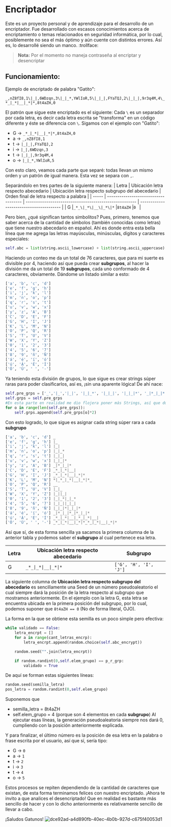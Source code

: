 # Encriptador
Este es un proyecto personal y de aprendizaje para el desarrollo de un encriptador. Fue desarrollado con escasos conocimientos acerca de encriptamiento o temas relacionados en seguridad informática, por lo cual, posiblemente no sea el más óptimo y aún cuente con distintos errores. Así es, lo desarrollé siendo un manco. :trollface:

>**Nota:** Por el momento no maneja contraseña al encriptar y desencriptar

## Funcionamiento:
Ejemplo de encriptado de palabra "Gatito":

`_,nZ8fI8,1\|_|,6WDzqn,3\|_|_*,YWlIoR,5\|_|_|,FYaTQJ,2\|_|_|,9r3q4M,4\_*_|_*|__|_*|*,8t4aZH,0`

El patrón que sigue este encriptado es el siguiente:
Cada `\` es un separador por cada letra, es decir cada letra escrita se "transforma" en un código diferente y éste se diferencia con `\`.
Sigamos con el ejemplo con "Gatito":
- G ->  `_*_|_*|__|_*|*,8t4aZH,0`
- a ->  `_,nZ8fI8,1`
- t ->  `|_|_|,FYaTQJ,2`
- i ->  `|_|,6WDzqn,3`
- t ->  `|_|_|,9r3q4M,4`
- o ->  `|_|_*,YWlIoR,5`

Con esto claro, veamos cada parte que separé: todas llevan un mismo orden y un patrón de igual manera. Esta vez se separa con `,`.

Separándolo en tres partes de la siguiente manera:
| Letra | Ubicación letra respecto abecedario  | Ubicación letra respecto subgrupo del abecedario  | Orden final de letra respecto a palabra | 
| ----- | ------------------------------------ | ------------------------------------------------------ | --------------------------------------- |
| G     |`_*_\|_*\|__\|_*\|*`                  |`8t4aZH`                                                |`0 `                                     |

Pero bien, ¿qué significan tantos simbolitos?
Pues, primero, tenemos que saber acerca de la cantidad de símbolos (también conocidas como letras) que tiene nuestro abecedario en español.
Ahí es donde entra esta bella línea que me agrega las letras mayúsculas, minúsculas, dígitos y caracteres especiales:
```python
self.abc = list(string.ascii_lowercase) + list(string.ascii_uppercase) + list(string.digits) + ['ñ','Ñ','á','é','í','ó','ú','Á','É','Í','Ó','Ú' ,' ','-']
```
Haciendo un conteo me da un total de 76 caracteres, que para mi suerte es divisible por 4, haciendo así que pueda crear **subgrupos**, al hacer la división me da un total de 19 **subgrupos**, cada uno conformado de 4 caracteres, obviamente.
Dándome un listado similar a esto:
```python
['a', 'b', 'c', 'd']
['e', 'f', 'g', 'h']
['i', 'j', 'k', 'l']
['m', 'n', 'o', 'p']
['q', 'r', 's', 't']
['u', 'v', 'w', 'x']
['y', 'z', 'A', 'B']
['C', 'D', 'E', 'F']
['G', 'H', 'I', 'J']
['K', 'L', 'M', 'N']
['O', 'P', 'Q', 'R']
['S', 'T', 'U', 'V']
['W', 'X', 'Y', 'Z']
['0', '1', '2', '3']
['4', '5', '6', '7']
['8', '9', 'ñ', 'Ñ']
['á', 'é', 'í', 'ó']
['ú', 'Á', 'É', 'Í']
['Ó', 'Ú', ' ', '-']
```
Ya teniendo esta división de grupos, lo que sigue es crear strings súper raras para poder clasificarlos, así es, ¡sin una aparente lógica! De ahí nace:
```python
self.pre_grps = ['_','|_','|_|', '|_|_*', '|_|_|', '|_|_|*', '_|*_|_|*', '_*_|_*|__|', '_*_|_*|__|_*|*', '*|_*_|_*|__|_*|*_']
self.grps = self.pre_grps
#En esta parte en realidad me dio flojera poner más Strings, así que dupliqué cada string sobre sí mismo
for o in range(len(self.pre_grps)):
    self.grps.append(self.pre_grps[o]*2)
```
Con esto logrado, lo que sigue es asignar cada string súper rara a cada **subgrupo**
```python
['a', 'b', 'c', 'd'] _
['e', 'f', 'g', 'h'] |_
['i', 'j', 'k', 'l'] |_|
['m', 'n', 'o', 'p'] |_|_*
['q', 'r', 's', 't'] |_|_|
['u', 'v', 'w', 'x'] |_|_|*
['y', 'z', 'A', 'B'] _|*_|_|*
['C', 'D', 'E', 'F'] _*_|_*|__|
['G', 'H', 'I', 'J'] _*_|_*|__|_*|*
['K', 'L', 'M', 'N'] *|_*_|_*|__|_*|*_
['O', 'P', 'Q', 'R'] __
['S', 'T', 'U', 'V'] |_|_
['W', 'X', 'Y', 'Z'] |_||_|
['0', '1', '2', '3'] |_|_*|_|_*
['4', '5', '6', '7'] |_|_||_|_|
['8', '9', 'ñ', 'Ñ'] |_|_|*|_|_|*
['á', 'é', 'í', 'ó'] _|*_|_|*_|*_|_|*
['ú', 'Á', 'É', 'Í'] _*_|_*|__|_*_|_*|__|
['Ó', 'Ú', ' ', '-'] _*_|_*|__|_*|*_*_|_*|__|_*|*
```
Así que sí, de esta forma sencilla ya sacamos la primera columna de la anterior tabla y podemos saber el **subgrupo** al cual pertenece esa letra.

| Letra | Ubicación letra respecto abecedario  | **Subgrupo** |
| ----- | ------------------------------------ | ------------ |
| G     |`_*_\|_*\|__\|_*\|*`                  | ``` ['G', 'H', 'I', 'J'] ``` |

La siguiente columna de **Ubicación letra respecto subgrupo del abecedario** es sencillamente una Seed de un número pseudoaleatorio el cual siempre dará la posición de la letra respecto al subgrupo que mostramos anteriormente.
En el ejemplo con la letra G, esta letra se encuentra ubicada en la primera posición del subgrupo, por lo cual, podemos suponer que `8t4aZH == 0` (No de forma literal, OJO).

La forma en la que se obtiene esta semilla es un poco simple pero efectiva:

```python
while validado == False:
    letra_encrpt = []
    for a in range(cant_letras_encrp):
        letra_encrpt.append(random.choice(self.abc_encrypt))

    random.seed("".join(letra_encrpt))

    if random.randint(0,self.elem_grupo) == p_r_grp:
        validado = True
```

De aquí se forman estas siguientes líneas:

```python
random.seed(semilla_letra)
pos_letra = random.randint(0,self.elem_grupo)
```
Suponemos que 
- semilla_letra = 8t4aZH
- self.elem_grupo = 4 (porque son 4 elementos en cada **subgrupo**)
Al ejecutar esas líneas, la generación pseudoaleatoria siempre nos dará 0, cumpliendo con la posición anteriormente explicada.

Y para finalizar, el último número es la posición de esa letra en la palabra o frase escrita por el usuario, así que sí, sería tipo:

- G ->  `0`
- a ->  `1`
- t ->  `2`
- i ->  `3`
- t ->  `4`
- o ->  `5`

Estos procesos se repiten dependiendo de la cantidad de caracteres que existan, de esta forma terminamos felices con nuestro encriptado.
¡Ahora te invito a que analices el desencriptado! Que en realidad es bastante más sencillo de hacer y con lo dicho anteriormente es relativamente sencillo de llevar a cabo.

¡Saludos Gatunos!
![dce92ad-a4d890fb-40ec-4b0b-927d-c675f40053d1](https://user-images.githubusercontent.com/23285433/114487993-291cec00-9bd6-11eb-9b78-cfea88296466.png)
